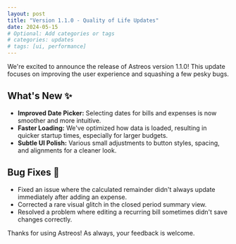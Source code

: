 ```yaml
---
layout: post
title: "Version 1.1.0 - Quality of Life Updates"
date: 2024-05-15
# Optional: Add categories or tags
# categories: updates
# tags: [ui, performance]
---
```


We're excited to announce the release of Astreos version 1.1.0! This update focuses on improving the user experience and squashing a few pesky bugs.

## What's New ✨

*   **Improved Date Picker:** Selecting dates for bills and expenses is now smoother and more intuitive.
*   **Faster Loading:** We've optimized how data is loaded, resulting in quicker startup times, especially for larger budgets.
*   **Subtle UI Polish:** Various small adjustments to button styles, spacing, and alignments for a cleaner look.

## Bug Fixes 🐛

*   Fixed an issue where the calculated remainder didn't always update immediately after adding an expense.
*   Corrected a rare visual glitch in the closed period summary view.
*   Resolved a problem where editing a recurring bill sometimes didn't save changes correctly.

Thanks for using Astreos! As always, your feedback is welcome. 